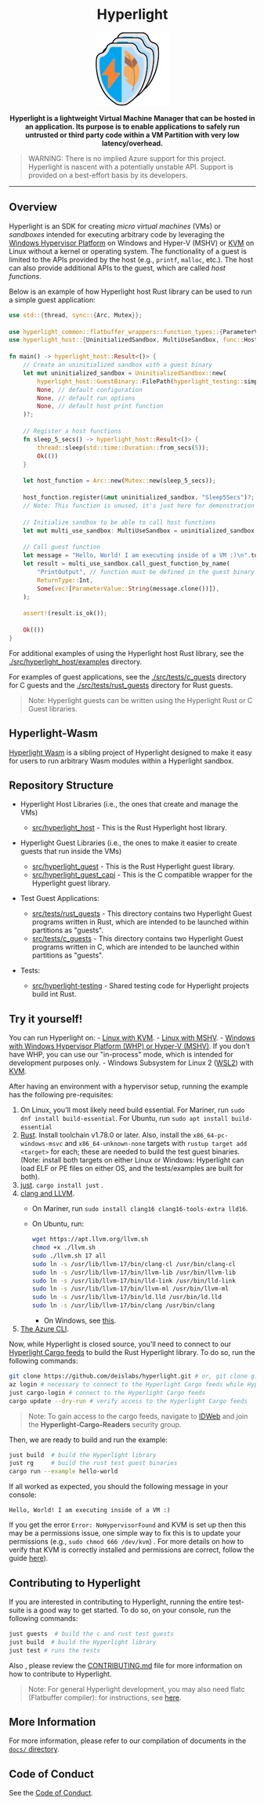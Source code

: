 <div align="center">
  <h1>Hyperlight</h1>
  <img src="docs/assets/hl-tentative-logo.png" width="150px" />
  <p>
    <strong>Hyperlight is a lightweight Virtual Machine Manager that can be hosted in an application. Its purpose is to enable applications to safely run untrusted or third party code within a VM Partition with very low latency/overhead.
    </strong>
  </p>
</div>

> WARNING: There is no implied Azure support for this project. Hyperlight is nascent with a potentially unstable API. Support is provided on a best-effort basis by its developers.

---

## Overview

Hyperlight is an SDK for creating _micro virtual machines_ (VMs) or _sandboxes_ intended for executing arbitrary code by leveraging the [Windows Hypervisor Platform](https://docs.microsoft.com/en-us/virtualization/api/#windows-hypervisor-platform) on Windows and Hyper-V (MSHV) or [KVM](https://linux-kvm.org/page/Main_Page) on Linux without a kernel or operating system. The functionality of a guest is limited to the APIs provided by the host (e.g., `printf`, `malloc`, etc.). The host can also provide additional APIs to the guest, which are called _host functions_.

Below is an example of how Hyperlight host Rust library can be used to run a simple guest application:

```rust
use std::{thread, sync::{Arc, Mutex}};

use hyperlight_common::flatbuffer_wrappers::function_types::{ParameterValue, ReturnType};
use hyperlight_host::{UninitializedSandbox, MultiUseSandbox, func::HostFunction0, sandbox_state::transition::Noop, sandbox_state::sandbox::EvolvableSandbox};

fn main() -> hyperlight_host::Result<()> {
    // Create an uninitialized sandbox with a guest binary
    let mut uninitialized_sandbox = UninitializedSandbox::new(
        hyperlight_host::GuestBinary::FilePath(hyperlight_testing::simple_guest_as_string().unwrap()),
        None, // default configuration
        None, // default run options
        None, // default host print function
    )?;

    // Register a host functions
    fn sleep_5_secs() -> hyperlight_host::Result<()> {
        thread::sleep(std::time::Duration::from_secs(5));
        Ok(())
    }

    let host_function = Arc::new(Mutex::new(sleep_5_secs));

    host_function.register(&mut uninitialized_sandbox, "Sleep5Secs")?;
    // Note: This function is unused, it's just here for demonstration purposes

    // Initialize sandbox to be able to call host functions
    let mut multi_use_sandbox: MultiUseSandbox = uninitialized_sandbox.evolve(Noop::default())?;

    // Call guest function
    let message = "Hello, World! I am executing inside of a VM :)\n".to_string();
    let result = multi_use_sandbox.call_guest_function_by_name(
        "PrintOutput", // function must be defined in the guest binary
        ReturnType::Int,
        Some(vec![ParameterValue::String(message.clone())]),
    );

    assert!(result.is_ok());

    Ok(())
}
```

For additional examples of using the Hyperlight host Rust library, see the [./src/hyperlight_host/examples](./src/hyperlight_host/examples) directory.

For examples of guest applications, see the [./src/tests/c_guests](./src/tests/c_guests) directory for C guests and the [./src/tests/rust_guests](./src/tests/rust_guests) directory for Rust guests.

> Note: Hyperlight guests can be written using the Hyperlight Rust or C Guest libraries.

## Hyperlight-Wasm

[Hyperlight Wasm](https://github.com/deislabs/hyperlight-wasm) is a sibling project of Hyperlight designed to make it easy for users to run arbitrary Wasm modules within a Hyperlight sandbox.


## Repository Structure

- Hyperlight Host Libraries (i.e., the ones that create and manage the VMs)
  - [src/hyperlight_host](./src/hyperlight_host) - This is the Rust Hyperlight host library.


- Hyperlight Guest Libraries (i.e., the ones to make it easier to create guests that run inside the VMs)
  - [src/hyperlight_guest](./src/hyperlight_guest) - This is the Rust Hyperlight guest library.
  - [src/hyperlight_guest_capi](./src/hyperlight_guest_capi) - This is the C compatible wrapper for the Hyperlight guest library.


- Test Guest Applications:
    - [src/tests/rust_guests](./src/tests/rust_guests) - This directory contains two Hyperlight Guest programs written in Rust, which are intended to be launched within partitions as "guests".
    - [src/tests/c_guests](./src/tests/c_guests) - This directory contains two Hyperlight Guest programs written in C, which are intended to be launched within partitions as "guests".


- Tests:
    - [src/hyperlight-testing](./src/hyperlight_testing/) - Shared testing code for Hyperlight projects build int Rust.


## Try it yourself!

You can run Hyperlight on:
    - [Linux with KVM][kvm].
    - [Linux with MSHV][azure_linux].
    - [Windows with Windows Hypervisor Platform (WHP) or Hyper-V (MSHV)][whp]. If you don't have WHP, you can use our "in-process" mode, which is intended for development purposes only.
    - Windows Subsystem for Linux 2 ([WSL2][wsl2]) with [KVM][wsl2-kvm].

After having an environment with a hypervisor setup, running the example has the following pre-requisites:

1. On Linux, you'll most likely need build essential. For Mariner, run `sudo dnf install build-essential`. For Ubuntu, run `sudo apt install build-essential`
2. [Rust](https://www.rust-lang.org/tools/install). Install toolchain v1.78.0 or later. Also, install the `x86_64-pc-windows-msvc` and `x86_64-unknown-none` targets with `rustup target add <target>` for each; these are needed to build the test guest binaries. (Note: install both targets on either Linux or Windows: Hyperlight can load ELF or PE files on either OS, and the tests/examples are built for both).
3. [just](https://github.com/casey/just). `cargo install just` .
4. [clang and LLVM](https://clang.llvm.org/get_started.html).
   - On Mariner, run `sudo install clang16 clang16-tools-extra lld16`.
   - On Ubuntu, run:

       ```sh
       wget https://apt.llvm.org/llvm.sh
       chmod +x ./llvm.sh
       sudo ./llvm.sh 17 all
       sudo ln -s /usr/lib/llvm-17/bin/clang-cl /usr/bin/clang-cl
       sudo ln -s /usr/lib/llvm-17/bin/llvm-lib /usr/bin/llvm-lib
       sudo ln -s /usr/lib/llvm-17/bin/lld-link /usr/bin/lld-link
       sudo ln -s /usr/lib/llvm-17/bin/llvm-ml /usr/bin/llvm-ml
       sudo ln -s /usr/lib/llvm-17/bin/ld.lld /usr/bin/ld.lld
       sudo ln -s /usr/lib/llvm-17/bin/clang /usr/bin/clang
       ```

     - On Windows, see [this](https://learn.microsoft.com/en-us/cpp/build/clang-support-msbuild?view=msvc-170).
5. [The Azure CLI](https://learn.microsoft.com/en-us/cli/azure/install-azure-cli).

Now, while Hyperlight is closed source, you'll need to connect to our [Hyperlight Cargo feeds](https://dev.azure.com/AzureContainerUpstream/hyperlight/_artifacts/feed/hyperlight_packages_test) to build the Rust Hyperlight library. To do so, run the following commands:

```sh
git clone https://github.com/deislabs/hyperlight.git # or, git clone git@github.com:deislabs/hyperlight.git
az login # necessary to connect to the Hyperlight Cargo feeds while Hyperlight is closed-source
just cargo-login # connect to the Hyperlight Cargo feeds
cargo update --dry-run # verify access to the Hyperlight Cargo feeds
```

> Note: To gain access to the cargo feeds, navigate to [IDWeb](http://aka.ms/idweb) and join the **Hyperlight-Cargo-Readers** security group.

Then, we are ready to build and run the example:

```sh
just build  # build the Hyperlight library
just rg     # build the rust test guest binaries
cargo run --example hello-world
```

If all worked as expected, you should the following message in your console:

```text
Hello, World! I am executing inside of a VM :)
```

If you get the error `Error: NoHypervisorFound` and KVM is set up then this may be a permissions issue, one simple way to fix this is to 
update your permissions (e.g., `sudo chmod 666 /dev/kvm`) . For more details on how to verify that KVM is correctly installed and permissions are correct, follow the guide [here](https://help.ubuntu.com/community/KVM/Installation)).

## Contributing to Hyperlight

If you are interested in contributing to Hyperlight, running the entire test-suite is a good way to get started. To do so, on your console, run the following commands:

```sh
just guests  # build the c and rust test guests
just build  # build the Hyperlight library
just test # runs the tests
```

Also , please review the [CONTRIBUTING.md](./CONTRIBUTING.md) file for more information on how to contribute to Hyperlight.

> Note: For general Hyperlight development, you may also need flatc (Flatbuffer compiler): for instructions, see [here](https://github.com/google/flatbuffers).

## More Information

For more information, please refer to our compilation of documents in the [`docs/` directory](./docs/README.md).

## Code of Conduct

See the [Code of Conduct](./CODE_OF_CONDUCT.md).

[wsl2]: https://docs.microsoft.com/en-us/windows/wsl/install
[wsl2-kvm]: https://boxofcables.dev/kvm-optimized-custom-kernel-wsl2-2022/
[kvm]: https://help.ubuntu.com/community/KVM/Installation
[azure_linux]: ./docs/mariner-mshv-setup
[whp]: https://devblogs.microsoft.com/visualstudio/hyper-v-android-emulator-support/#1-enable-hyper-v-and-the-windows-hypervisor-platform
